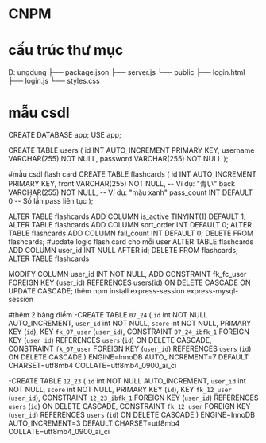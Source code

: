 # CNPM
# cấu trúc thư mục
D: ungdung
├── package.json
├── server.js
└── public
    ├── login.html
    ├── login.js
    └── styles.css
# mẫu csdl
CREATE DATABASE app;
USE app;

CREATE TABLE users (
  id INT AUTO_INCREMENT PRIMARY KEY,
  username VARCHAR(255) NOT NULL,
  password VARCHAR(255) NOT NULL
);

#mẫu csdl flash card
CREATE TABLE flashcards (
    id INT AUTO_INCREMENT PRIMARY KEY,
    front VARCHAR(255) NOT NULL,  -- Ví dụ: "青い"
    back VARCHAR(255) NOT NULL,   -- Ví dụ: "màu xanh"
    pass_count INT DEFAULT 0      -- Số lần pass liên tục
);

ALTER TABLE flashcards ADD COLUMN is_active TINYINT(1) DEFAULT 1;
ALTER TABLE flashcards ADD COLUMN sort_order INT DEFAULT 0;
ALTER TABLE flashcards ADD COLUMN fail_count INT DEFAULT 0;
DELETE FROM flashcards;
#update logic flash card cho mỗi user
ALTER TABLE flashcards
  ADD COLUMN user_id INT NULL AFTER id;
DELETE FROM flashcards;
ALTER TABLE flashcards

  MODIFY COLUMN user_id INT NOT NULL,
  ADD CONSTRAINT fk_fc_user
    FOREIGN KEY (user_id)
    REFERENCES users(id)
    ON DELETE CASCADE
    ON UPDATE CASCADE;
thêm
npm install express-session express-mysql-session




#thêm 2 bảng điểm
-CREATE TABLE `07_24` (
  `id` int NOT NULL AUTO_INCREMENT,
  `user_id` int NOT NULL,
  `score` int NOT NULL,
  PRIMARY KEY (`id`),
  KEY `fk_07_user` (`user_id`),
  CONSTRAINT `07_24_ibfk_1` FOREIGN KEY (`user_id`) REFERENCES `users` (`id`) ON DELETE CASCADE,
  CONSTRAINT `fk_07_user` FOREIGN KEY (`user_id`) REFERENCES `users` (`id`) ON DELETE CASCADE
) ENGINE=InnoDB AUTO_INCREMENT=7 DEFAULT CHARSET=utf8mb4 COLLATE=utf8mb4_0900_ai_ci
<br>

-CREATE TABLE `12_23` (
  `id` int NOT NULL AUTO_INCREMENT,
  `user_id` int NOT NULL,
  `score` int NOT NULL,
  PRIMARY KEY (`id`),
  KEY `fk_12_user` (`user_id`),
  CONSTRAINT `12_23_ibfk_1` FOREIGN KEY (`user_id`) REFERENCES `users` (`id`) ON DELETE CASCADE,
  CONSTRAINT `fk_12_user` FOREIGN KEY (`user_id`) REFERENCES `users` (`id`) ON DELETE CASCADE
) ENGINE=InnoDB AUTO_INCREMENT=3 DEFAULT CHARSET=utf8mb4 COLLATE=utf8mb4_0900_ai_ci

